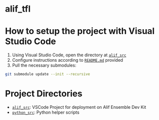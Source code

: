 # alif_tfl

# How to setup the project with Visual Studio Code

1. Using Visual Studio Code, open the directory at [`alif_src`](alif_src)
2. Configure instructions according to [`README.md`]((alif_src/README.md)) provided
3. Pull the necessary submodules:
```bash
git submodule update --init --recursive
```

# Project Directories
- [`alif_src`](alif_src): VSCode Project for deployment on Alif Ensemble Dev Kit
- [`python_src`](python_src): Python helper scripts
